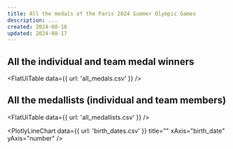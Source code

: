 ```yaml
---
title: All the medals of the Paris 2024 Summer Olympic Games
description: ...
created: 2024-08-16
updated: 2024-08-17
---
```


## All the individual and team medal winners

<FlatUiTable
  data={{
    url: 'all_medals.csv'
  }}
 />

 ## All the medallists (individual and team members)

 <FlatUiTable
  data={{
    url: 'all_medallists.csv'
  }}
 />

 <PlotlyLineChart
  data={{
    url: 'birth_dates.csv'
  }}
  title=""
  xAxis="birth_date"
  yAxis="number"
/>


